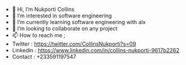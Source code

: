 - 👋 Hi, I’m Nukporti Collins
- 👀 I’m interested in software engineering
- 🌱 I’m currently learning software engineering with alx
- 💞️ I’m looking to collaborate on any project
- 📫 How to reach me ;
- Twitter : https://twitter.com/CollinsNukporti?s=09
- Linkedin : https://www.linkedin.com/in/collins-nukporti-9617b2262
- Contact : +233591197547

<!---
CollinsKobby/CollinsKobby is a ✨ special ✨ repository because its `README.md` (this file) appears on your GitHub profile.
You can click the Preview link to take a look at your changes.
--->
